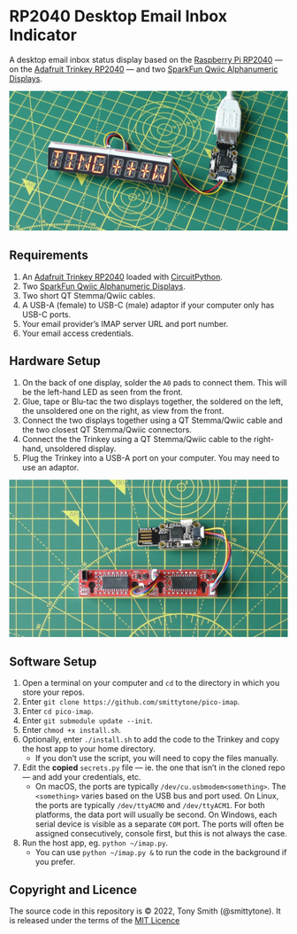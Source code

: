 # RP2040 Desktop Email Inbox Indicator

A desktop email inbox status display based on the [Raspberry Pi RP2040](https://www.raspberrypi.com/products/rp2040/) — on the [Adafruit Trinkey RP2040](https://www.adafruit.com/product/5056) — and two [SparkFun Qwiic Alphanumeric Displays](https://www.sparkfun.com/products/16916).

![The Trinkey email status indicator](./images/device.jpg)

## Requirements

1. An [Adafruit Trinkey RP2040](https://www.adafruit.com/product/5056) loaded with [CircuitPython](https://circuitpython.org/board/adafruit_qt2040_trinkey/).
1. Two [SparkFun Qwiic Alphanumeric Displays](https://www.sparkfun.com/products/16916).
1. Two short QT Stemma/Qwiic cables.
1. A USB-A (female) to USB-C (male) adaptor if your computer only has USB-C ports.
1. Your email provider’s IMAP server URL and port number.
1. Your email access credentials.

## Hardware Setup

1. On the back of one display, solder the `A0` pads to connect them. This will be the left-hand LED as seen from the front.
1. Glue, tape or Blu-tac the two displays together, the soldered on the left, the unsoldered one on the right, as view from the front.
1. Connect the two displays together using a QT Stemma/Qwiic cable and the two closest QT Stemma/Qwiic connectors.
1. Connect the the Trinkey using a QT Stemma/Qwiic cable to the right-hand, unsoldered display.
1. Plug the Trinkey into a USB-A port on your computer. You may need to use an adaptor.

![The Trinkey and display connections](./images/connections.jpg)

## Software Setup

1. Open a terminal on your computer and `cd` to the directory in which you store your repos.
1. Enter `git clone https://github.com/smittytone/pico-imap`.
1. Enter `cd pico-imap`.
1. Enter `git submodule update --init`.
1. Enter `chmod +x install.sh`.
1. Optionally, enter `./install.sh` to add the code to the Trinkey and copy the host app to your home directory.
    * If you don’t use the script, you will need to copy the files manually.
1. Edit the **copied** `secrets.py` file — ie. the one that isn’t in the cloned repo — and add your credentials, etc.
    * On macOS, the ports are typically `/dev/cu.usbmodem<something>`. The `<something>` varies based on the USB bus and port used. On Linux, the ports are typically `/dev/ttyACM0` and `/dev/ttyACM1`. For both platforms, the data port will usually be second. On Windows, each serial device is visible as a separate `COM` port. The ports will often be assigned consecutively, console first, but this is not always the case.
1. Run the host app, eg. `python ~/imap.py`.
    * You can use `python ~/imap.py &` to run the code in the background if you prefer.

## Copyright and Licence

The source code in this repository is © 2022, Tony Smith (@smittytone). It is released under the terms of the [MIT Licence](./LICENSE.md)
